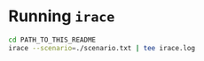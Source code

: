 # Running `irace`

```sh
cd PATH_TO_THIS_README
irace --scenario=./scenario.txt | tee irace.log
```
